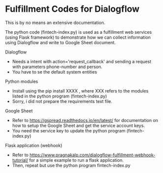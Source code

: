 # Fulfillment Codes for Dialogflow
This is by no means an extensive documentation.

The python code (fintech-index.py) is used as a fulfillment web services (using Flask framework) to demonstrate how we 
can collect information using Dialogflow and write to Google Sheet document.

Dialogflow
- Needs a intent with action='request_callback' and sending a request with parameters phone-number and person. 
- You have to se the default system entities

Python modules
- Install using the pip install XXXX , where XXX refers to the modules listed in the python program (fintech-index.py)
- Sorry, i did not prepare the requirements text file.       

Google Sheet
- Refer to https://gspread.readthedocs.io/en/latest/ for documentation on how to setup the Google Sheet and get the service account keys.
- You need the service key to update the python program (fintech-index.py)

Flask application (webhook)
- Refer to https://www.pragnakalp.com/dialogflow-fulfillment-webhook-tutorial/ for a simple example to run a flask application.
- Then, repeat but use the python program fintech-index.py 
             
